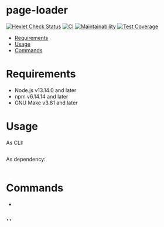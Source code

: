 page-loader
=====================
[![Hexlet Check Status](https://github.com/kirillbogdanov/backend-project-lvl3/workflows/hexlet-check/badge.svg?branch=main)](https://github.com/kirillbogdanov/backend-project-lvl3/actions)
[![CI](https://github.com/kirillbogdanov/backend-project-lvl3/workflows/CI/badge.svg?branch=main&event=push)](https://github.com/kirillbogdanov/backend-project-lvl3/actions)
[![Maintainability](https://api.codeclimate.com/v1/badges/810b38aa5a6d7bcca960/maintainability)](https://codeclimate.com/github/kirillbogdanov/backend-project-lvl3/maintainability)
[![Test Coverage](https://api.codeclimate.com/v1/badges/810b38aa5a6d7bcca960/test_coverage)](https://codeclimate.com/github/kirillbogdanov/backend-project-lvl3/test_coverage)

* [Requirements](#requirements)
* [Usage](#usage)
* [Commands](#commands)

# Requirements
- Node.js v13.14.0 and later
- npm v6.14.14 and later
- GNU Make v3.81 and later

# Usage
As CLI:
```shell

```
As dependency:
```js

```

# Commands
* 

## ``

```

```
